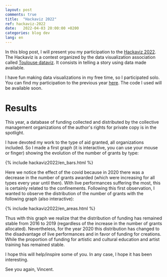 ```yaml
---
layout: post
comments: true
title:  "Hackaviz 2022"
ref: hackaviz-2022
date:   2022-04-03 20:00:00 +0200
categories: blog dev
lang: en
---
```


In this blog post, I will present you my participation to the [Hackaviz 2022](https://github.com/ToulouseDataViz/Hackaviz2022).
The Hackaviz is a contest organized by the data visualization association called [Toulouse dataviz](http://toulouse-dataviz.fr/).
It consists in telling a story using data made available.

I have fun making data visualizations in my free time, so I participated solo.
You can find my participation to the previous year [here](/blog/dev/2021/09/19/hackaviz.html).
The code I used will be available soon.

# Results

This year, a database of funding collected and distributed by the collective management organizations of the author's rights for private copy is in the spotlight.

I have devoted my work to the type of aid granted, all organizations included.
So I made a first graph (it is interactive, you can use your mouse or finger) showing the evolution of the number of grants by type:

{% include hackaviz2022/en_bars.html %}

Here we notice the effect of the covid because in 2020 there was a decrease in the number of grants awarded (which were increasing for all types every year until then).
With live performances suffering the most, this is certainly related to the confinements.
Following this first observation, I wanted to observe the distribution of the number of grants with the following graph (also interactive):

{% include hackaviz2022/en_areas.html %}

Thus with this graph we realize that the distribution of funding has remained stable from 2016 to 2019 (regardless of the increase in the number of grants allocated).
Nevertheless, for the year 2020 this distribution has changed to the disadvantage of live performances and in favor of funding for creations. While the proportion of funding for artistic and cultural education and artist training has remained stable.


I hope this will help/inspire some of you.
In any case, I hope it has been interesting.

See you again, Vincent.